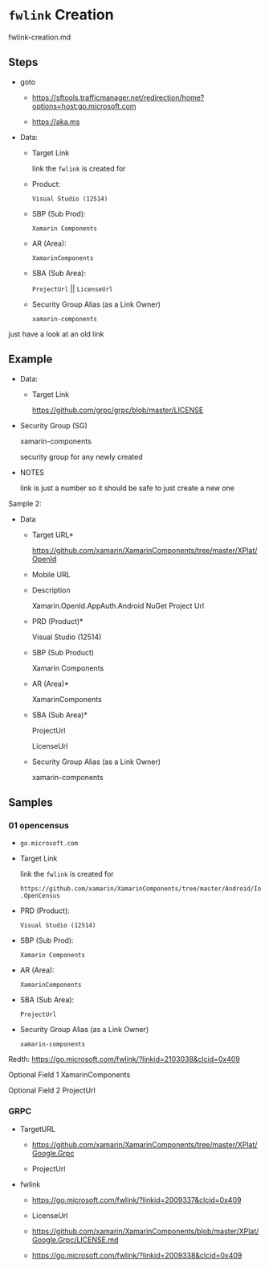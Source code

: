 # `fwlink` Creation

fwlink-creation.md

## Steps
*   goto 

    *   https://sftools.trafficmanager.net/redirection/home?options=host:go.microsoft.com

    *   https://aka.ms

*   Data:

    *   Target Link

        link the `fwlink` is created for

    *   Product: 
    
        `Visual Studio (12514)`

    *   SBP (Sub Prod): 
    
        `Xamarin Components`

    *   AR (Area): 
    
        `XamarinComponents`

    *   SBA (Sub Area): 
    
        `ProjectUrl` || `LicenseUrl`

    *   Security Group Alias (as a Link Owner) 

        `xamarin-components`


just have a look at an old link


## Example

*   Data:

    *   Target Link

        https://github.com/grpc/grpc/blob/master/LICENSE

*   Security Group (SG)

    xamarin-components 
    
    security group for any newly created

*   NOTES

    link is just a number so it should be safe to just create a new one

Sample 2:

*   Data

    *   Target URL* 

        https://github.com/xamarin/XamarinComponents/tree/master/XPlat/OpenId

    *   Mobile URL 
        
    *   Description 

        Xamarin.OpenId.AppAuth.Android NuGet Project Url

    *   PRD (Product)*

        Visual Studio (12514)

    *   SBP (Sub Product) 

        Xamarin Components

    *   AR (Area)* 

        XamarinComponents

    *   SBA (Sub Area)* 

        ProjectUrl

        LicenseUrl

    *   Security Group Alias (as a Link Owner) 

        xamarin-components



## Samples

### 01 opencensus

*   `go.microsoft.com`

*   Target Link

    link the `fwlink` is created for

    `https://github.com/xamarin/XamarinComponents/tree/master/Android/Io.OpenCensus`

*   PRD (Product): 

    `Visual Studio (12514)`

*   SBP (Sub Prod): 

    `Xamarin Components`

*   AR (Area): 

    `XamarinComponents`

*   SBA (Sub Area): 

    `ProjectUrl`

*   Security Group Alias (as a Link Owner) 

    `xamarin-components`


Redth:  https://go.microsoft.com/fwlink/?linkid=2103038&clcid=0x409


Optional Field 1
XamarinComponents

Optional Field 2
ProjectUrl


### GRPC

*   TargetURL

    *   https://github.com/xamarin/XamarinComponents/tree/master/XPlat/Google.Grpc

    *   ProjectUrl

*   fwlink

    *   https://go.microsoft.com/fwlink/?linkid=2009337&clcid=0x409

    *   LicenseUrl

    *   https://github.com/xamarin/XamarinComponents/blob/master/XPlat/Google.Grpc/LICENSE.md

    *   https://go.microsoft.com/fwlink/?linkid=2009338&clcid=0x409

